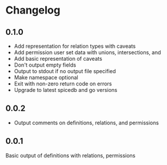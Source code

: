 # Changelog

## 0.1.0

* Add representation for relation types with caveats
* Add permission user set data with unions, intersections, and 
* Add basic representation of caveats
* Don't output empty fields
* Output to stdout if no output file specified
* Make namespace optional
* Exit with non-zero return code on errors
* Upgrade to latest spicedb and go versions

## 0.0.2

* Output comments on definitions, relations, and permissions

## 0.0.1


Basic output of definitions with relations, permissions